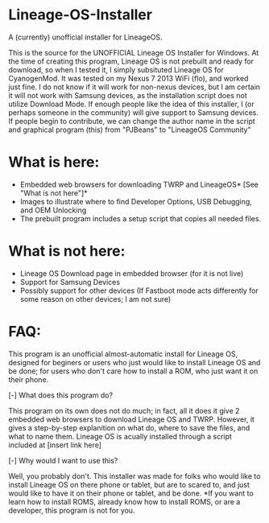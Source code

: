 # Lineage-OS-Installer
A (currently) unofficial installer for LineageOS.

This is the source for the UNOFFICIAL Lineage OS Installer for Windows. At the time of creating this program, Lineage OS is not prebuilt and ready for download, so when I tested it, I simply subsituted Lineage OS for CyanogenMod. It was tested on my Nexus 7 2013 WiFi (flo), and worked just fine. I do not know if it will work for non-nexus devices, but I am certain it will not work with Samsung devices, as the installation script does not utilize Download Mode. If enough people like the idea of this installer, I (or perhaps someone in the community) will give support to Samsung devices. If people begin to contribute, we can change the author name in the script and graphical program (this) from "PJBeans" to "LineageOS Community"

# What is here:

- Embedded web browsers for downloading TWRP and LineageOS* [See "What is not here"]*
- Images to illustrate where to find Developer Options, USB Debugging, and OEM Unlocking
- The prebuilt program includes a setup script that copies all needed files.

# What is not here:
- Lineage OS Download page in embedded browser (for it is not live)
- Support for Samsung Devices
- Possibly support for other devices (If Fastboot mode acts differently for some reason on other devices; I am not sure)

# FAQ:

This program is an unofficial almost-automatic install for Lineage OS, designed for beginers or users who just would like to install Lineage OS and be done; for users who don't care how to install a ROM, who just want it on their phone.

[-] What does this program do?

This program on its own does not do much; in fact, all it does it give 2 embedded web browsers to download Lineage OS and TWRP. However, it gives a step-by-step explanition on what do, where to save the files, and what to name them. Lineage OS is acually installed through a script included at [insert link here]

[-] Why would I want to use this?

Well, you probably don't. This installer was made for folks who would like to install Lineage OS on there phone or tablet, but are to scared to, and just would like to have it on their phone or tablet, and be done. *If you want to learn how to install ROMS, already know how to install ROMS, or are a developer, this program is not for you.
